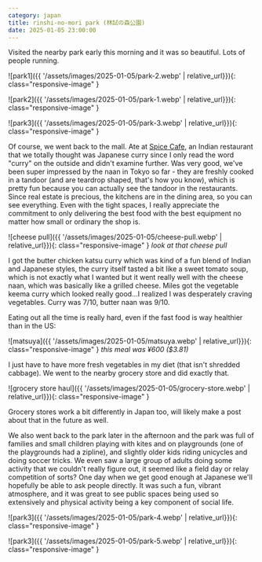 ```yaml
---
category: japan
title: rinshi-no-mori park (林試の森公園)
date: 2025-01-05 23:00:00
---
```


Visited the nearby park early this morning and it was so beautiful. Lots of people running.

![park1]({{ '/assets/images/2025-01-05/park-2.webp' | relative_url}}){: class="responsive-image" }

![park2]({{ '/assets/images/2025-01-05/park-1.webp' | relative_url}}){: class="responsive-image" }

![park3]({{ '/assets/images/2025-01-05/park-3.webp' | relative_url}}){: class="responsive-image" }

Of course, we went back to the mall. Ate at [Spice Cafe](https://maps.app.goo.gl/9PjgvrRfD5HcRgeQ6), an Indian restaurant that we totally thought was Japanese curry since I only read the word "curry" on the outside and didn't examine further. Was very good, we've been super impressed by the naan in Tokyo so far - they are freshly cooked in a tandoor (and are teardrop shaped, that's how you know), which is pretty fun because you can actually see the tandoor in the restaurants. Since real estate is precious, the kitchens are in the dining area, so you can see everything. Even with the tight spaces, I really appreciate the commitment to only delivering the best food with the best equipment no matter how small or ordinary the shop is.

![cheese pull]({{ '/assets/images/2025-01-05/cheese-pull.webp' | relative_url}}){: class="responsive-image" }
_look at that cheese pull_

I got the butter chicken katsu curry which was kind of a fun blend of Indian and Japanese styles, the curry itself tasted a bit like a sweet tomato soup, which is not exactly what I wanted but it went really well with the cheese naan, which was basically like a grilled cheese. Miles got the vegetable keema curry which looked really good...I realized I was desperately craving vegetables. Curry was 7/10, butter naan was 9/10.

Eating out all the time is really hard, even if the fast food is way healthier than in the US:

![matsuya]({{ '/assets/images/2025-01-05/matsuya.webp' | relative_url}}){: class="responsive-image" }
_this meal was ¥600 ($3.81)_

I just have to have more fresh vegetables in my diet (that isn't shredded cabbage). We went to the nearby grocery store and did exactly that.

![grocery store haul]({{ '/assets/images/2025-01-05/grocery-store.webp' | relative_url}}){: class="responsive-image" }

Grocery stores work a bit differently in Japan too, will likely make a post about that in the future as well.

We also went back to the park later in the afternoon and the park was full of families and small children playing with kites and on playgrounds (one of the playgrounds had a zipline), and slightly older kids riding unicycles and doing soccer tricks. We even saw a large group of adults doing some activity that we couldn't really figure out, it seemed like a field day or relay competition of sorts? One day when we get good enough at Japanese we'll hopefully be able to ask people directly. It was such a fun, vibrant atmosphere, and it was great to see public spaces being used so extensively and physical activity being a key component of social life.

![park3]({{ '/assets/images/2025-01-05/park-4.webp' | relative_url}}){: class="responsive-image" }

![park3]({{ '/assets/images/2025-01-05/park-5.webp' | relative_url}}){: class="responsive-image" }
